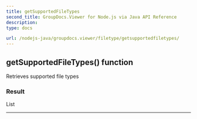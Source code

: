 ```yaml
---
title: getSupportedFileTypes
second_title: GroupDocs.Viewer for Node.js via Java API Reference
description: 
type: docs

url: /nodejs-java/groupdocs.viewer/filetype/getsupportedfiletypes/
---
```


## getSupportedFileTypes()  function

 Retrieves supported file types
 

### Result
List


---


